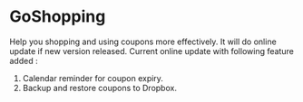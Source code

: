 # GoShopping

Help you shopping and using coupons more effectively.
It will do online update if new version released.
Current online update with following feature added :
1. Calendar reminder for coupon expiry.
2. Backup and restore coupons to Dropbox.
